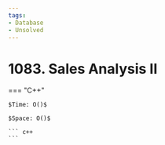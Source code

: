```yaml
---
tags:
- Database
- Unsolved
---
```



# 1083. Sales Analysis II

=== "C++"

    $Time: O()$

    $Space: O()$

    ``` c++
    ```